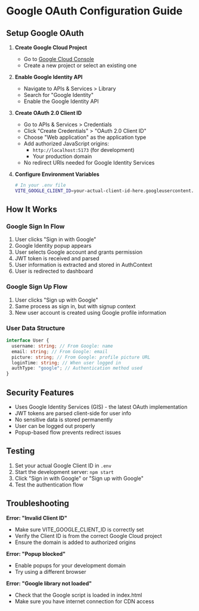 # Google OAuth Configuration Guide

## Setup Google OAuth

1. **Create Google Cloud Project**

   - Go to [Google Cloud Console](https://console.cloud.google.com/)
   - Create a new project or select an existing one

2. **Enable Google Identity API**

   - Navigate to APIs & Services > Library
   - Search for "Google Identity"
   - Enable the Google Identity API

3. **Create OAuth 2.0 Client ID**

   - Go to APIs & Services > Credentials
   - Click "Create Credentials" > "OAuth 2.0 Client ID"
   - Choose "Web application" as the application type
   - Add authorized JavaScript origins:
     - `http://localhost:5173` (for development)
     - Your production domain
   - No redirect URIs needed for Google Identity Services

4. **Configure Environment Variables**
   ```bash
   # In your .env file
   VITE_GOOGLE_CLIENT_ID=your-actual-client-id-here.googleusercontent.com
   ```

## How It Works

### Google Sign In Flow

1. User clicks "Sign in with Google"
2. Google Identity popup appears
3. User selects Google account and grants permission
4. JWT token is received and parsed
5. User information is extracted and stored in AuthContext
6. User is redirected to dashboard

### Google Sign Up Flow

1. User clicks "Sign up with Google"
2. Same process as sign in, but with signup context
3. New user account is created using Google profile information

### User Data Structure

```typescript
interface User {
  username: string; // From Google: name
  email: string; // From Google: email
  picture: string; // From Google: profile picture URL
  loginTime: string; // When user logged in
  authType: "google"; // Authentication method used
}
```

## Security Features

- Uses Google Identity Services (GIS) - the latest OAuth implementation
- JWT tokens are parsed client-side for user info
- No sensitive data is stored permanently
- User can be logged out properly
- Popup-based flow prevents redirect issues

## Testing

1. Set your actual Google Client ID in `.env`
2. Start the development server: `npm start`
3. Click "Sign in with Google" or "Sign up with Google"
4. Test the authentication flow

## Troubleshooting

**Error: "Invalid Client ID"**

- Make sure VITE_GOOGLE_CLIENT_ID is correctly set
- Verify the Client ID is from the correct Google Cloud project
- Ensure the domain is added to authorized origins

**Error: "Popup blocked"**

- Enable popups for your development domain
- Try using a different browser

**Error: "Google library not loaded"**

- Check that the Google script is loaded in index.html
- Make sure you have internet connection for CDN access
